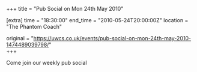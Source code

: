 +++
title = "Pub Social on Mon 24th May 2010"

[extra]
time = "18:30:00"
end_time = "2010-05-24T20:00:00Z"
location = "The Phantom Coach"

original = "https://uwcs.co.uk/events/pub-social-on-mon-24th-may-2010-1474489039798/"    
+++

Come join our weekly pub social

